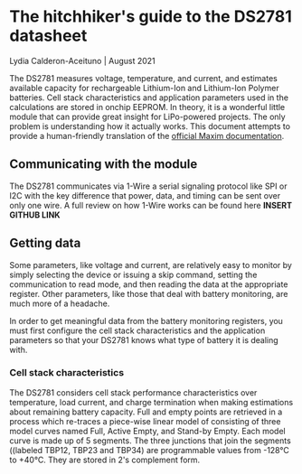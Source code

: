 # The hitchhiker's guide to the DS2781 datasheet  
Lydia Calderon-Aceituno | August 2021

The DS2781 measures voltage, temperature, and current, and estimates available capacity for rechargeable Lithium-Ion and Lithium-Ion Polymer batteries. Cell stack characteristics and application parameters used in the calculations are stored in onchip EEPROM. In theory, it is a wonderful little module that can provide great insight for LiPo-powered projects. The only problem is understanding how it actually works. This document attempts to provide a human-friendly translation of the [official Maxim documentation](https://datasheets.maximintegrated.com/en/ds/DS2781.pdf). 

## Communicating with the module 
The DS2781 communicates via 1-Wire a serial signaling protocol like SPI or I2C with the key difference that power, data, and timing can be sent over only one wire. A full review on how 1-Wire works can be found here **INSERT GITHUB LINK**  

## Getting data 
Some parameters, like voltage and current, are relatively easy to monitor by simply selecting the device or issuing a skip command, setting the communication to read mode, and then reading the data at the appropriate register. Other parameters, like those that deal with battery monitoring, are much more of a headache. 

In order to get meaningful data from the battery monitoring registers, you must first configure the cell stack characteristics and the application parameters so that your DS2781 knows what type of battery it is dealing with.

### Cell stack characteristics
The DS2781 considers cell stack performance characteristics over temperature, load current, and charge termination when making estimations about remaining battery capacity. Full and empty points are retrieved in a process which re-traces a piece-wise linear model of consisting of three model curves named Full, Active Empty, and Stand-by Empty. Each model curve is made up of 5 segments. The three junctions that join the segments ((labeled TBP12, TBP23 and TBP34) are programmable values from -128°C to +40°C. They are stored in 2's complement form. 

